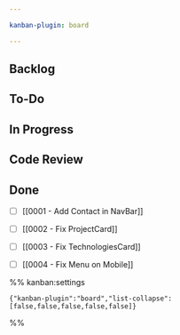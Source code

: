 ```yaml
---

kanban-plugin: board

---
```


## Backlog



## To-Do



## In Progress



## Code Review



## Done

- [ ] [[0001 - Add Contact in NavBar]]
- [ ] [[0002 - Fix ProjectCard]]
- [ ] [[0003 - Fix TechnologiesCard]]
- [ ] [[0004 - Fix Menu on Mobile]]




%% kanban:settings
```
{"kanban-plugin":"board","list-collapse":[false,false,false,false,false]}
```
%%